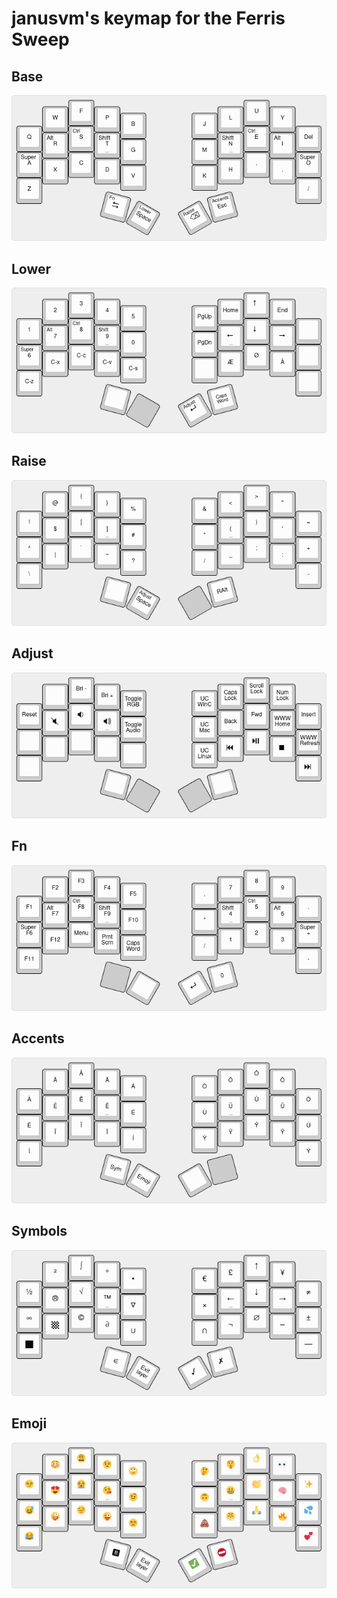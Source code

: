 # janusvm's keymap for the Ferris Sweep

## Base

![](img/ferris-sweep-colemak-dh.png)

## Lower

![](img/ferris-sweep-lower.png)

## Raise

![](img/ferris-sweep-raise.png)

## Adjust

![](img/ferris-sweep-adjust.png)

## Fn

![](img/ferris-sweep-fn.png)

## Accents

![](img/ferris-sweep-accents.png)

## Symbols

![](img/ferris-sweep-symbols.png)

## Emoji

![](img/ferris-sweep-emoji.png)
